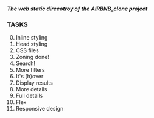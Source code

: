 ##### The web static direcotroy of the AIRBNB_clone project

### TASKS

0. Inline styling
1. Head styling
2. CSS files
3. Zoning done!
4. Search!
5. More filters
6. It's (h)over
7. Display results
8. More details
9. Full details
10. Flex
11. Responsive design